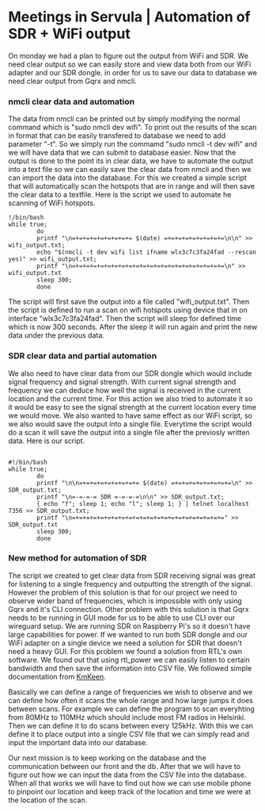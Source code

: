 # Meetings in Servula | Automation of SDR + WiFi output

On monday we had a plan to figure out the output from WiFi and SDR. We need clear output so we can easily store and view data both from our WiFi  adapter and our SDR dongle. in order for us to save our data to database we need clear output from Gqrx and nmcli.

### nmcli clear data and automation

The data from nmcli can be printed out by simply modifying the normal command which is "sudo nmcli dev wifi". To print out the results of the scan in format that can be easily transfered to database we need to add parameter "-t". So we simply run the commamd "sudo nmcli -t dev wifi" and we will have data that we can submit to database easier. Now that the output is done to the point its in clear data, we have to automate the output into a text file so we can easily save the clear data from nmcli and then we can import the data into the database. For this we created a simple script that will automatically scan the hotspots that are in range and will then save the clear data to a textfile. Here is the script we used to automate he scanning of WiFi hotspots.

```
!/bin/bash
while true;
        do
        printf "\n=+=+=+=+=+=+=+=+= $(date) =+=+=+=+=+=+=+=+=\n\n" >> wifi_output.txt;
        echo "$(nmcli -t dev wifi list ifname wlx3c7c3fa24fad --rescan yes)" >> wifi_output.txt;
        printf "\n=+=+=+=+=+=+=+=+=+=+=+=+=+=+=+=+=+=+=+=+=+=\n" >> wifi_output.txt
        sleep 300;
        done
```

The script will first save the output into a file called "wifi_output.txt". Then the script is defined to run a scan on wifi hotspots using device that in on interface "wlx3c7c3fa24fad". Then the script will sleep for defined time which is now 300 seconds. After the sleep it will run again and print the new data under the previous data. 

### SDR clear data and partial automation

We also need to have clear data from our SDR dongle which would include signal frequency and signal strength. With current signal strength and frequency we can deduce how well the signal is received in the current location and the current time. For this action we also tried to automate it so it would be easy to see the signal strength at the current location every time we would move. We also wanted to have same effect as our WiFi script, so we also would save the output into a single file. Everytime the script would do a scan it will save the output into a single file after the previosly written data. Here is our script.

```

#!/bin/bash
while true;
        do
        printf "\n\n=+=+=+=+=+=+=+=+= $(date) =+=+=+=+=+=+=+=+=\n" >> SDR_output.txt;
        printf "\n=-=-=-= SDR =-=-=-=\n\n" >> SDR_output.txt;
        { echo "f"; sleep 1; echo "l"; sleep 1; } | telnet localhost 7356 >> SDR_output.txt;
        printf "\n=+=+=+=+=+=+=+=+=+=+=+=+=+=+=+=+=+=+=+=+=+=" >> SDR_output.txt
        sleep 300;
        done
```

### New method for automation of SDR

The script we created to get clear data from SDR receiving signal was great for listening to a single frequency and outputting the strength of the signal. However the problem of this solution is that for our project we need to observe wider band of frequencies, which is impossible with only using Gqrx and it's CLI connection. Other problem with this solution is that Gqrx needs to be running in GUI mode for us to be able to use CLI over our wireguard setup. We are running SDR on Raspberry Pi's so it doesn't have large capabilities for power. If we wanted to run both SDR dongle and our WiFi adapter on a single device we need a solution for SDR that doesn't need a heavy GUI. For this problem we found a solution from RTL's own software. We found out that using rtl_power we can easily listen to certain bandwidth and then save the information into CSV file. We followed simple documentation from [KmKeen](http://kmkeen.com/rtl-power/).

Basically we can define a range of frequencies we wish to observe and we can define how often it scans the whole range and how large jumps it does between scans. For example we can define the program to scan everyhting from 80MHz to 110MHz which should include most FM radios in Helsinki. Then we can define it to do scans between every 125kHz. With this we can define it to place output into a single CSV file that we can simply read and input the important data into our database.  

Our next mission is to keep working on the database and the communication between our front and the db. After that we will have to figure out how we can input the data from the CSV file into the database. When all that works we will have to find out how we can use mobile phone to pinpoint our location and keep track of the location and time we were at the location of the scan. 
